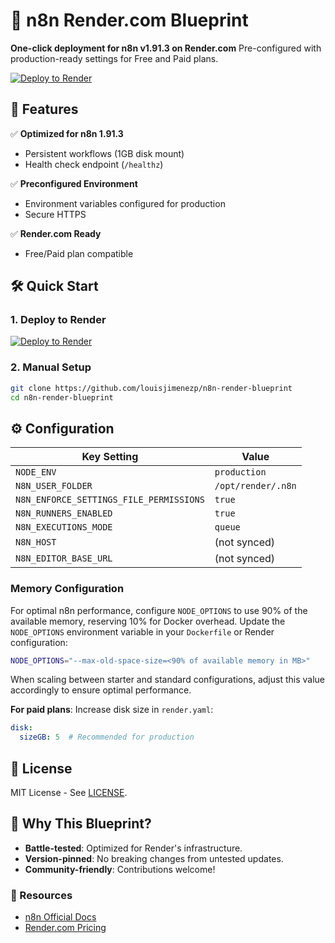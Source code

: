 # 🚀 n8n Render.com Blueprint

**One-click deployment for n8n v1.91.3 on Render.com**
Pre-configured with production-ready settings for Free and Paid plans.

[![Deploy to Render](https://render.com/images/deploy-to-render-button.svg)](https://render.com/deploy)

## 🔧 Features

✅ **Optimized for n8n 1.91.3**
- Persistent workflows (1GB disk mount)
- Health check endpoint (`/healthz`)

✅ **Preconfigured Environment**
- Environment variables configured for production
- Secure HTTPS

✅ **Render.com Ready**
- Free/Paid plan compatible

## 🛠️ Quick Start

### 1. Deploy to Render
[![Deploy to Render](https://render.com/images/deploy-to-render-button.svg)](https://render.com/deploy?repo=https://github.com/louisjimenezp/n8n-render-blueprint)

### 2. Manual Setup
```bash
git clone https://github.com/louisjimenezp/n8n-render-blueprint
cd n8n-render-blueprint
```

## ⚙️ Configuration

| Key Setting               | Value                      |
|---------------------------|----------------------------|
| `NODE_ENV`                | `production`               |
| `N8N_USER_FOLDER`         | `/opt/render/.n8n`         |
| `N8N_ENFORCE_SETTINGS_FILE_PERMISSIONS` | `true` |
| `N8N_RUNNERS_ENABLED`     | `true`                     |
| `N8N_EXECUTIONS_MODE`     | `queue`                    |
| `N8N_HOST`                | (not synced)               |
| `N8N_EDITOR_BASE_URL`     | (not synced)               |

### Memory Configuration

For optimal n8n performance, configure `NODE_OPTIONS` to use 90% of the available memory, reserving 10% for Docker overhead. Update the `NODE_OPTIONS` environment variable in your `Dockerfile` or Render configuration:

```bash
NODE_OPTIONS="--max-old-space-size=<90% of available memory in MB>"
```

When scaling between starter and standard configurations, adjust this value accordingly to ensure optimal performance.

**For paid plans**: Increase disk size in `render.yaml`:
```yaml
disk:
  sizeGB: 5  # Recommended for production
```

## 📜 License
MIT License - See [LICENSE](LICENSE).

## 🌟 Why This Blueprint?
- **Battle-tested**: Optimized for Render's infrastructure.
- **Version-pinned**: No breaking changes from untested updates.
- **Community-friendly**: Contributions welcome!

### 🔗 Resources
- [n8n Official Docs](https://docs.n8n.io)
- [Render.com Pricing](https://render.com/pricing)
